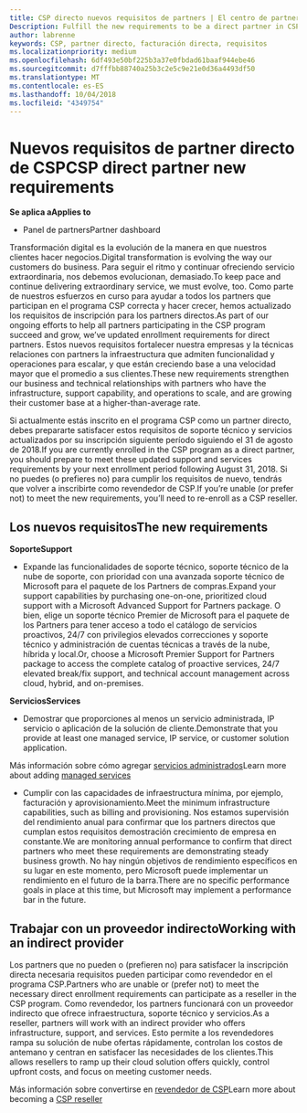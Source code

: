 ```yaml
---
title: CSP directo nuevos requisitos de partners | El centro de partners
Description: Fulfill the new requirements to be a direct partner in CSP
author: labrenne
keywords: CSP, partner directo, facturación directa, requisitos
ms.localizationpriority: medium
ms.openlocfilehash: 6df493e50bf225b3a37e0fbdad61baaf944ebe46
ms.sourcegitcommit: d7fffbb88740a25b3c2e5c9e21e0d36a4493df50
ms.translationtype: MT
ms.contentlocale: es-ES
ms.lasthandoff: 10/04/2018
ms.locfileid: "4349754"
---
```

# <a name="csp-direct-partner-new-requirements"></a><span data-ttu-id="17177-103">Nuevos requisitos de partner directo de CSP</span><span class="sxs-lookup"><span data-stu-id="17177-103">CSP direct partner new requirements</span></span>

**<span data-ttu-id="17177-104">Se aplica a</span><span class="sxs-lookup"><span data-stu-id="17177-104">Applies to</span></span>**

- <span data-ttu-id="17177-105">Panel de partners</span><span class="sxs-lookup"><span data-stu-id="17177-105">Partner dashboard</span></span>

<span data-ttu-id="17177-106">Transformación digital es la evolución de la manera en que nuestros clientes hacer negocios.</span><span class="sxs-lookup"><span data-stu-id="17177-106">Digital transformation is evolving the way our customers do business.</span></span> <span data-ttu-id="17177-107">Para seguir el ritmo y continuar ofreciendo servicio extraordinaria, nos debemos evolucionan, demasiado.</span><span class="sxs-lookup"><span data-stu-id="17177-107">To keep pace and continue delivering extraordinary service, we must evolve, too.</span></span> <span data-ttu-id="17177-108">Como parte de nuestros esfuerzos en curso para ayudar a todos los partners que participan en el programa CSP correcta y hacer crecer, hemos actualizado los requisitos de inscripción para los partners directos.</span><span class="sxs-lookup"><span data-stu-id="17177-108">As part of our ongoing efforts to help all partners participating in the CSP program succeed and grow, we’ve updated enrollment requirements for direct partners.</span></span> <span data-ttu-id="17177-109">Estos nuevos requisitos fortalecer nuestra empresas y la técnicas relaciones con partners la infraestructura que admiten funcionalidad y operaciones para escalar, y que están creciendo base a una velocidad mayor que el promedio a sus clientes.</span><span class="sxs-lookup"><span data-stu-id="17177-109">These new requirements strengthen our business and technical relationships with partners who have the infrastructure, support capability, and operations to scale, and are growing their customer base at a higher-than-average rate.</span></span>

<span data-ttu-id="17177-110">Si actualmente estás inscrito en el programa CSP como un partner directo, debes prepararte satisfacer estos requisitos de soporte técnico y servicios actualizados por su inscripción siguiente período siguiendo el 31 de agosto de 2018.</span><span class="sxs-lookup"><span data-stu-id="17177-110">If you are currently enrolled in the CSP program as a direct partner, you should prepare to meet these updated support and services requirements by your next enrollment period following August 31, 2018.</span></span> <span data-ttu-id="17177-111">Si no puedes (o prefieres no) para cumplir los requisitos de nuevo, tendrás que volver a inscribirte como revendedor de CSP.</span><span class="sxs-lookup"><span data-stu-id="17177-111">If you’re unable (or prefer not) to meet the new requirements, you’ll need to re-enroll as a CSP reseller.</span></span>

## <a name="the-new-requirements"></a><span data-ttu-id="17177-112">Los nuevos requisitos</span><span class="sxs-lookup"><span data-stu-id="17177-112">The new requirements</span></span>

**<span data-ttu-id="17177-113">Soporte</span><span class="sxs-lookup"><span data-stu-id="17177-113">Support</span></span>**

- <span data-ttu-id="17177-114">Expande las funcionalidades de soporte técnico, soporte técnico de la nube de soporte, con prioridad con una avanzada soporte técnico de Microsoft para el paquete de los Partners de compras.</span><span class="sxs-lookup"><span data-stu-id="17177-114">Expand your support capabilities by purchasing one-on-one, prioritized cloud support with a Microsoft Advanced Support for Partners package.</span></span> <span data-ttu-id="17177-115">O bien, elige un soporte técnico Premier de Microsoft para el paquete de los Partners para tener acceso a todo el catálogo de servicios proactivos, 24/7 con privilegios elevados correcciones y soporte técnico y administración de cuentas técnicas a través de la nube, híbrida y local.</span><span class="sxs-lookup"><span data-stu-id="17177-115">Or, choose a Microsoft Premier Support for Partners package to access the complete catalog of proactive services, 24/7 elevated break/fix support, and technical account management across cloud, hybrid, and on-premises.</span></span> 

**<span data-ttu-id="17177-116">Servicios</span><span class="sxs-lookup"><span data-stu-id="17177-116">Services</span></span>**

- <span data-ttu-id="17177-117">Demostrar que proporciones al menos un servicio administrada, IP servicio o aplicación de la solución de cliente.</span><span class="sxs-lookup"><span data-stu-id="17177-117">Demonstrate that you provide at least one managed service, IP service, or customer solution application.</span></span> 

<span data-ttu-id="17177-118">Más información sobre cómo agregar [servicios administrados](https://partner.microsoft.com/business-opportunities/managed-services-provider)</span><span class="sxs-lookup"><span data-stu-id="17177-118">Learn more about adding [managed services](https://partner.microsoft.com/business-opportunities/managed-services-provider)</span></span> 

- <span data-ttu-id="17177-119">Cumplir con las capacidades de infraestructura mínima, por ejemplo, facturación y aprovisionamiento.</span><span class="sxs-lookup"><span data-stu-id="17177-119">Meet the minimum infrastructure capabilities, such as billing and provisioning.</span></span>
<span data-ttu-id="17177-120">Nos estamos supervisión del rendimiento anual para confirmar que los partners directos que cumplan estos requisitos demostración crecimiento de empresa en constante.</span><span class="sxs-lookup"><span data-stu-id="17177-120">We are monitoring annual performance to confirm that direct partners who meet these requirements are demonstrating steady business growth.</span></span> <span data-ttu-id="17177-121">No hay ningún objetivos de rendimiento específicos en su lugar en este momento, pero Microsoft puede implementar un rendimiento en el futuro de la barra.</span><span class="sxs-lookup"><span data-stu-id="17177-121">There are no specific performance goals in place at this time, but Microsoft may implement a performance bar in the future.</span></span> 

## <a name="working-with-an-indirect-provider"></a><span data-ttu-id="17177-122">Trabajar con un proveedor indirecto</span><span class="sxs-lookup"><span data-stu-id="17177-122">Working with an indirect provider</span></span>

<span data-ttu-id="17177-123">Los partners que no pueden o (prefieren no) para satisfacer la inscripción directa necesaria requisitos pueden participar como revendedor en el programa CSP.</span><span class="sxs-lookup"><span data-stu-id="17177-123">Partners who are unable or (prefer not) to meet the necessary direct enrollment requirements can participate as a reseller in the CSP program.</span></span> <span data-ttu-id="17177-124">Como revendedor, los partners funcionará con un proveedor indirecto que ofrece infraestructura, soporte técnico y servicios.</span><span class="sxs-lookup"><span data-stu-id="17177-124">As a reseller, partners will work with an indirect provider who offers infrastructure, support, and services.</span></span> <span data-ttu-id="17177-125">Esto permite a los revendedores rampa su solución de nube ofertas rápidamente, controlan los costos de antemano y centran en satisfacer las necesidades de los clientes.</span><span class="sxs-lookup"><span data-stu-id="17177-125">This allows resellers to ramp up their cloud solution offers quickly, control upfront costs, and focus on meeting customer needs.</span></span>  

<span data-ttu-id="17177-126">Más información sobre convertirse en [revendedor de CSP](https://partner.microsoft.com/cloud-solution-provider)</span><span class="sxs-lookup"><span data-stu-id="17177-126">Learn more about becoming a [CSP reseller](https://partner.microsoft.com/cloud-solution-provider)</span></span>



